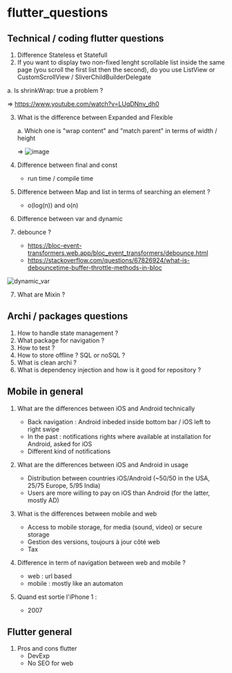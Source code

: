 # flutter_questions

## Technical / coding flutter questions 

1. Difference Stateless et Statefull
2.  If you want to display two non-fixed lenght scrollable list inside the same page (you scroll the first list then the second), do you use ListView or CustomScrollView / SliverChildBuilderDelegate
   
   a. Is shrinkWrap: true a problem ?
  
  => https://www.youtube.com/watch?v=LUqDNnv_dh0

3. What is the difference between Expanded and Flexible
   
   a. Which one is "wrap content" and "match parent" in terms of width / height

   => ![image](https://github.com/dleurs/flutter_questions/assets/58068925/d220e5d1-7f09-40aa-8349-0d018b5e396b)

5. Difference between final and const
   - run time / compile time
6. Difference between Map and list in terms of searching an element ?
   - o(log(n)) and o(n)
8. Difference between var and dynamic
9. debounce ?
    - https://bloc-event-transformers.web.app/bloc_event_transformers/debounce.html
    - https://stackoverflow.com/questions/67826924/what-is-debouncetime-buffer-throttle-methods-in-bloc
   
![dynamic_var](https://github.com/dleurs/flutter_questions/assets/58068925/00cdc679-ea48-43d2-bcd2-7c584d4b86c6)

   
7. What are Mixin ?

## Archi / packages questions

1. How to handle state management ?
2. What package for navigation ?
3. How to test ?
4. How to store offline ? SQL or noSQL ?
5. What is clean archi ?
6. What is dependency injection and how is it good for repository ?




## Mobile in general

1. What are the differences between iOS and Android technically
   - Back navigation : Android inbeded inside bottom bar / iOS left to right swipe
   - In the past : notifications rights where available at installation for Android, asked for iOS
   - Different kind of notifications
  

2. What are the differences between iOS and Android in usage
   - Distribution between countries iOS/Android (~50/50 in the USA, 25/75 Europe, 5/95 India)
   - Users are more willing to pay on iOS than Android (for the latter, mostly AD)

3. What is the differences between mobile and web
   - Access to mobile storage, for media (sound, video) or secure storage
   - Gestion des versions, toujours à jour côté web
   - Tax
  
4. Difference in term of navigation between web and mobile ?
   - web : url based
   - mobile : mostly like an automaton

5. Quand est sortie l'iPhone 1 :
   - 2007
  

## Flutter general

1. Pros and cons flutter
   - DevExp
   - No SEO for web




